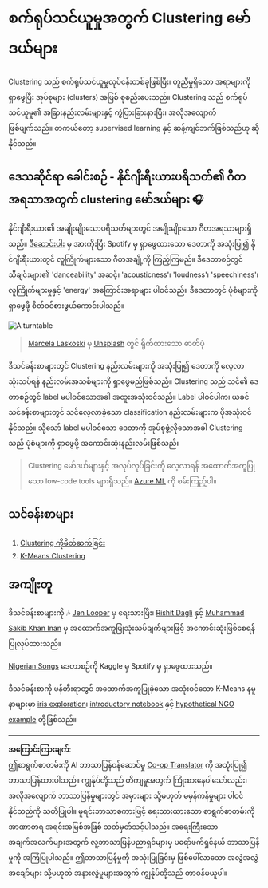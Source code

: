 <!--
CO_OP_TRANSLATOR_METADATA:
{
  "original_hash": "b28a3a4911584062772c537b653ebbc7",
  "translation_date": "2025-09-05T12:09:13+00:00",
  "source_file": "5-Clustering/README.md",
  "language_code": "my"
}
-->
# စက်ရုပ်သင်ယူမှုအတွက် Clustering မော်ဒယ်များ

Clustering သည် စက်ရုပ်သင်ယူမှုလုပ်ငန်းတစ်ခုဖြစ်ပြီး၊ တူညီမှုရှိသော အရာများကို ရှာဖွေပြီး အုပ်စုများ (clusters) အဖြစ် စုစည်းပေးသည်။ Clustering သည် စက်ရုပ်သင်ယူမှု၏ အခြားနည်းလမ်းများနှင့် ကွဲပြားခြားနားပြီး၊ အလိုအလျောက်ဖြစ်ပျက်သည်။ တကယ်တော့ supervised learning နှင့် ဆန့်ကျင်ဘက်ဖြစ်သည်ဟု ဆိုနိုင်သည်။

## ဒေသဆိုင်ရာ ခေါင်းစဉ် - နိုင်ဂျီးရီးယားပရိသတ်၏ ဂီတအရသာအတွက် clustering မော်ဒယ်များ 🎧

နိုင်ဂျီးရီးယား၏ အမျိုးမျိုးသောပရိသတ်များတွင် အမျိုးမျိုးသော ဂီတအရသာများရှိသည်။ [ဒီဆောင်းပါး](https://towardsdatascience.com/country-wise-visual-analysis-of-music-taste-using-spotify-api-seaborn-in-python-77f5b749b421) မှ အားကိုးပြီး Spotify မှ ရှာဖွေထားသော ဒေတာကို အသုံးပြု၍ နိုင်ဂျီးရီးယားတွင် လူကြိုက်များသော ဂီတအချို့ကို ကြည့်ကြမည်။ ဒီဒေတာစဉ်တွင် သီချင်းများ၏ 'danceability' အဆင့်၊ 'acousticness'၊ 'loudness'၊ 'speechiness'၊ လူကြိုက်များမှုနှင့် 'energy' အကြောင်းအရာများ ပါဝင်သည်။ ဒီဒေတာတွင် ပုံစံများကို ရှာဖွေဖို့ စိတ်ဝင်စားဖွယ်ကောင်းပါသည်။

![A turntable](../../../5-Clustering/images/turntable.jpg)

> <a href="https://unsplash.com/@marcelalaskoski?utm_source=unsplash&utm_medium=referral&utm_content=creditCopyText">Marcela Laskoski</a> မှ <a href="https://unsplash.com/s/photos/nigerian-music?utm_source=unsplash&utm_medium=referral&utm_content=creditCopyText">Unsplash</a> တွင် ရိုက်ထားသော ဓာတ်ပုံ
  
ဒီသင်ခန်းစာများတွင် Clustering နည်းလမ်းများကို အသုံးပြု၍ ဒေတာကို လေ့လာသုံးသပ်ရန် နည်းလမ်းအသစ်များကို ရှာဖွေမည်ဖြစ်သည်။ Clustering သည် သင်၏ ဒေတာစဉ်တွင် label မပါဝင်သောအခါ အထူးအသုံးဝင်သည်။ Label ပါဝင်ပါက၊ ယခင်သင်ခန်းစာများတွင် သင်လေ့လာခဲ့သော classification နည်းလမ်းများက ပိုအသုံးဝင်နိုင်သည်။ သို့သော် label မပါဝင်သော ဒေတာကို အုပ်စုဖွဲ့လိုသောအခါ Clustering သည် ပုံစံများကို ရှာဖွေဖို့ အကောင်းဆုံးနည်းလမ်းဖြစ်သည်။

> Clustering မော်ဒယ်များနှင့် အလုပ်လုပ်ခြင်းကို လေ့လာရန် အထောက်အကူပြုသော low-code tools များရှိသည်။ [Azure ML](https://docs.microsoft.com/learn/modules/create-clustering-model-azure-machine-learning-designer/?WT.mc_id=academic-77952-leestott) ကို စမ်းကြည့်ပါ။

## သင်ခန်းစာများ

1. [Clustering ကိုမိတ်ဆက်ခြင်း](1-Visualize/README.md)
2. [K-Means Clustering](2-K-Means/README.md)

## အကျိုးတူ

ဒီသင်ခန်းစာများကို 🎶 [Jen Looper](https://www.twitter.com/jenlooper) မှ ရေးသားပြီး၊ [Rishit Dagli](https://rishit_dagli) နှင့် [Muhammad Sakib Khan Inan](https://twitter.com/Sakibinan) မှ အထောက်အကူပြုသုံးသပ်ချက်များဖြင့် အကောင်းဆုံးဖြစ်စေရန် ပြုလုပ်ထားသည်။

[Nigerian Songs](https://www.kaggle.com/sootersaalu/nigerian-songs-spotify) ဒေတာစဉ်ကို Kaggle မှ Spotify မှ ရှာဖွေထားသည်။

ဒီသင်ခန်းစာကို ဖန်တီးရာတွင် အထောက်အကူပြုခဲ့သော အသုံးဝင်သော K-Means နမူနာများမှာ [iris exploration](https://www.kaggle.com/bburns/iris-exploration-pca-k-means-and-gmm-clustering)၊ [introductory notebook](https://www.kaggle.com/prashant111/k-means-clustering-with-python) နှင့် [hypothetical NGO example](https://www.kaggle.com/ankandash/pca-k-means-clustering-hierarchical-clustering) တို့ဖြစ်သည်။

---

**အကြောင်းကြားချက်**:  
ဤစာရွက်စာတမ်းကို AI ဘာသာပြန်ဝန်ဆောင်မှု [Co-op Translator](https://github.com/Azure/co-op-translator) ကို အသုံးပြု၍ ဘာသာပြန်ထားပါသည်။ ကျွန်ုပ်တို့သည် တိကျမှုအတွက် ကြိုးစားနေပါသော်လည်း၊ အလိုအလျောက် ဘာသာပြန်မှုများတွင် အမှားများ သို့မဟုတ် မမှန်ကန်မှုများ ပါဝင်နိုင်သည်ကို သတိပြုပါ။ မူရင်းဘာသာစကားဖြင့် ရေးသားထားသော စာရွက်စာတမ်းကို အာဏာတရ အရင်းအမြစ်အဖြစ် သတ်မှတ်သင့်ပါသည်။ အရေးကြီးသော အချက်အလက်များအတွက် လူ့ဘာသာပြန်ပညာရှင်များမှ ပရော်ဖက်ရှင်နယ် ဘာသာပြန်မှုကို အကြံပြုပါသည်။ ဤဘာသာပြန်မှုကို အသုံးပြုခြင်းမှ ဖြစ်ပေါ်လာသော အလွဲအလွဲအချော်များ သို့မဟုတ် အနားလွဲမှုများအတွက် ကျွန်ုပ်တို့သည် တာဝန်မယူပါ။